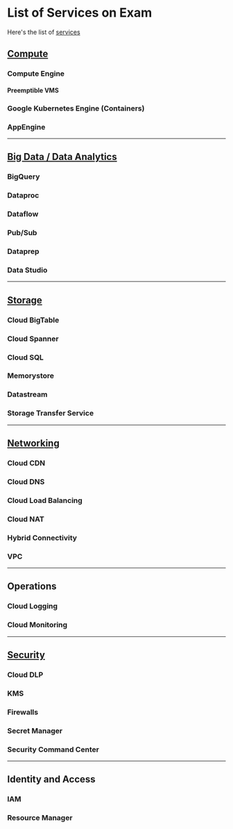 # List of Services on Exam
Here's the list of [services](https://cloud.google.com/products)

## [Compute](./compute)
### Compute Engine
#### Preemptible VMS
### Google Kubernetes Engine (Containers)
### AppEngine
---
## [Big Data / Data Analytics](./bigdata/bigdata.md)
### BigQuery
### Dataproc
### Dataflow
### Pub/Sub
### Dataprep
### Data Studio
---
## [Storage](./storage/readme.md)
### Cloud BigTable
### Cloud Spanner
### Cloud SQL
### Memorystore
### Datastream
### Storage Transfer Service
---
## [Networking](./networking/readme.md)
### Cloud CDN
### Cloud DNS
### Cloud Load Balancing
### Cloud NAT
### Hybrid Connectivity
### VPC
---
## Operations
### Cloud Logging
### Cloud Monitoring
---
## [Security](./security/README.md)
### Cloud DLP
### KMS
### Firewalls
### Secret Manager
### Security Command Center
---
## Identity and Access
### IAM
### Resource Manager